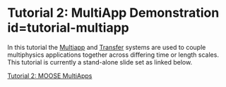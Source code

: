 # Tutorial 2: MultiApp Demonstration id=tutorial-multiapp

In this tutorial the [Multiapp](MultiApps/index.md) and [Transfer](Transfers/index.md) systems are
used to couple multiphysics applications together across differing time or length scales. This
tutorial is currently a stand-alone slide set as linked below.

[Tutorial 2: MOOSE MultiApps](https://mooseframework.org/workshop/multiapps)
